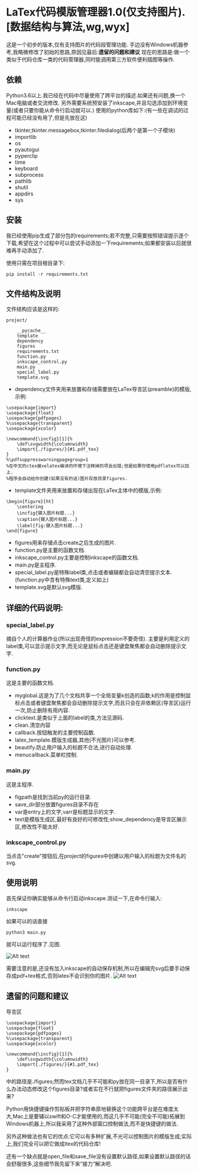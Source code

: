 # LaTex代码模版管理器1.0(仅支持图片).[数据结构与算法,wg,wyx]

这是一个初步的版本,仅有支持图片的代码段管理功能.
手边没有Windows机器参考,我略微修改了初始的思路,原因见最后:**‌遗留的问题和建议**
现在的思路是:做一个类似于代码仓库一类的代码管理器,同时能调用第三方软件便利插图等操作.

## 依赖

Python3.6以上.我已经在代码中尽量使用了跨平台的描述.如果还有问题,换一个Mac电脑或者交流修改.
另外需要系统预安装了inkscape,并且勾选添加到环境变量(或者只要你能从命令行启动就可以.)
使用的python库如下:(有一些在调试的过程可能已经没有用了,但是先放在这)

* tkinter,tkinter.messagebox,tkinter.filedialog(后两个是第一个子模块)
* importlib
* os
* pyautogui
* pyperclip
* time
* keyboard
* subprocess
* pathlib
* shutil
* appdirs
* sys

## 安装

我已经使用pip生成了部分包的requirements;若不完整,只需要按照错误提示逐个下载,希望在这个过程中可以尝试手动添加一下requirements;如果都安装以后就很难再手动添加了.

使用只需在项目根目录下:
```
pip install -r requirements.txt
```


## 文件结构及说明

文件结构应该是这样的:
```
project/

    __pycache__
    template
    dependency
    figures
    requirements.txt
    function.py
    inkscape_control.py
    main.py
    special_label.py
    template.svg
```
* dependency文件夹用来放置和存储需要放在LaTex导言区(preamble)的模版,示例:

```
\usepackage{import}
\usepackage{float}
\usepackage{pdfpages}
%\usepackage{transparent}
\usepackage{xcolor}

\newcommand{\incfig}[1]{%
    \def\svgwidth{\columnwidth}
    \import{./figures/}{#1.pdf_tex}
}
%\pdfsuppresswarningpagegroup=1
%在中文的ctex被xelatex编译的环境下注释掉的项会出错;但是如果你使用pdflatex可以加上.
%程序会自动给你创建(如果没有的话)图片存放目录figures.
```
* template文件夹用来放置和存储出现在LaTex主体中的模版,示例:
```
\begin{figure}[ht]
    \centering
    \incfig{键入图片标题...}
    \caption{键入图片标题...}
    \label{fig:键入图片标题...}
\end{figure}
```
* figures用来存储点击create之后生成的图片.
* function.py是主要的函数文档.
* inkscape_control.py主要是控制inkscape的函数文档.
* main.py是主程序.
* special_label.py是特殊label类,点击或者编辑都会自动清空提示文本.(function.py中含有特殊text类,定义如上)
* template.svg是默认svg模版.


## 详细的代码说明:

### special_label.py

摘自个人的计算器作业(所以出现奇怪的expression不要奇怪).
主要是利用定义的label类,可以显示提示文字,而无论是鼠标点击还是键盘聚焦都会自动删除提示文字.

### function.py

这是主要的函数文档.

* myglobal.这是为了几个文档共享一个全局变量k创造的函数;k的作用是控制鼠标点击或者键盘聚焦都会自动删除提示文字,而且只会在非依赖区(导言区)运行一次,防止删除有用内容.
* clicktext.是类似于上面的label的类,方法见源码.
* clean.清空内容
* callback.按钮触发的主要控制函数.
* latex_template.模版生成器,其他(不光图片)可以参考.
* beautify.防止用户输入的标题不合法,进行自动处理.
* menucallback.菜单栏控制.
### main.py
这是主程序.

* figpath是找到当前py的运行目录.
* save_dir部分放置figures目录不存在
* var是entry上的文字,varr是标题显示的文字.
* text是模版生成区,最好有良好的可修改性;show_dependency是导言区展示区,修改性不能太好.

### inkscape_control.py

当点击"create"按钮后,在project的figures中创建以用户输入的标题为文件名的svg.

## 使用说明

首先保证你确实能够从命令行启动inkscape.测试一下,在命令行输入:
```
inkscape 
```
如果可以的话直接
```
python3 main.py
```
就可以运行程序了.见图.

![Alt text](/screenshots/manual.png)

需要注意的是,还没有加入inkscape的自动保存机制,所以在编辑完svg后要手动保存成pdf+tex格式,否则latex不会识别你的图片. 
![Alt text](/screenshots/save_manual.jpg)

## 遗留的问题和建议

导言区

```
\usepackage{import}
\usepackage{float}
\usepackage{pdfpages}
%\usepackage{transparent}
\usepackage{xcolor}

\newcommand{\incfig}[1]{%
    \def\svgwidth{\columnwidth}
    \import{./figures/}{#1.pdf_tex}
}
```

中的路径是./figures;然而tex文档几乎不可能和py放在同一目录下,所以是否有什么办法动态修改这个figures目录?或者实在不行就把figures文件夹的路径展示出来?

Python用快捷键操作剪贴板并把字符串原地替换这个功能跨平台是在难度太大,Mac上是要辅以swift和O-C才能使用的,而这几乎不可能(完全不可能)拓展到Windows机器上,所以我采用了这种外部窗口控制做法,而不是快捷键的做法.

另外这种做法也有它的优点:它可以有多种扩展,不光可以控制图片的模版生成;实际上,我们完全可以把它做成ltex的代码仓库!

还有一个缺点就是open_file和save_file没有设置默认路径,如果设置默认路径的话会舒服很多,这些细节我先留下来“接力”解决吧.
